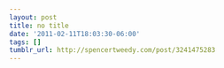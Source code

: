 ```yaml
---
layout: post
title: no title
date: '2011-02-11T18:03:30-06:00'
tags: []
tumblr_url: http://spencertweedy.com/post/3241475283
---
```

